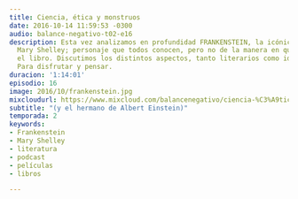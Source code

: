 ```yaml
---
title: Ciencia, ética y monstruos
date: 2016-10-14 11:59:53 -0300
audio: balance-negativo-t02-e16
description: Esta vez analizamos en profundidad FRANKENSTEIN, la icónica novela de
  Mary Shelley; personaje que todos conocen, pero no de la manera en que aparece en
  el libro. Discutimos los distintos aspectos, tanto literarios como ideológicos.
  Para disfrutar y pensar.
duracion: '1:14:01'
episodio: 16
image: 2016/10/frankenstein.jpg
mixcloudurl: https://www.mixcloud.com/balancenegativo/ciencia-%C3%A9tica-y-monstruos-y-el-hermano-de-albert-einstein/
subtitle: "(y el hermano de Albert Einstein)"
temporada: 2
keywords:
- Frankenstein
- Mary Shelley
- literatura
- podcast
- películas
- libros

---
```

